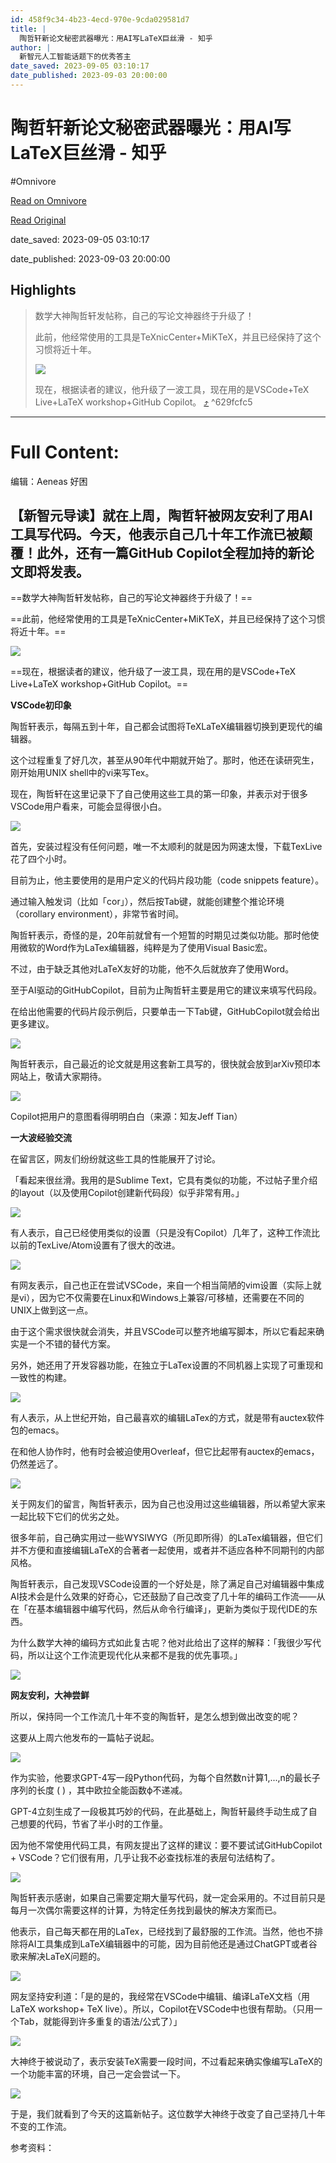 ```yaml
---
id: 458f9c34-4b23-4ecd-970e-9cda029581d7
title: |
  陶哲轩新论文秘密武器曝光：用AI写LaTeX巨丝滑 - 知乎
author: |
  新智元​人工智能话题下的优秀答主
date_saved: 2023-09-05 03:10:17
date_published: 2023-09-03 20:00:00
---
```


# 陶哲轩新论文秘密武器曝光：用AI写LaTeX巨丝滑 - 知乎
#Omnivore

[Read on Omnivore](https://omnivore.app/me/https-zhuanlan-zhihu-com-p-654196526-18a642d664e)

[Read Original](https://zhuanlan.zhihu.com/p/654196526)

date_saved: 2023-09-05 03:10:17

date_published: 2023-09-03 20:00:00

## Highlights

> 数学大神陶哲轩发帖称，自己的写论文神器终于升级了！
> 
> 此前，他经常使用的工具是TeXnicCenter+MiKTeX，并且已经保持了这个习惯将近十年。
> 
> ![](https://proxy-prod.omnivore-image-cache.app/1008x473,sShVsUsbR5XA_0TbkF5nKETMrvfyr7dniRJQi9FZ7OME/https://pic4.zhimg.com/v2-2de7f2d8b7f2b3bc63ecd402fead2ef7_b.jpg)
> 
> 现在，根据读者的建议，他升级了一波工具，现在用的是VSCode+TeX Live+LaTeX workshop+GitHub Copilot。 [⤴️](https://omnivore.app/me/https-zhuanlan-zhihu-com-p-654196526-18a642d664e#629fcfc5-4a10-49ce-bcec-850cf389c712)  ^629fcfc5


--- 

# Full Content: 

编辑：Aeneas 好困

## 【新智元导读】就在上周，陶哲轩被网友安利了用AI工具写代码。今天，他表示自己几十年工作流已被颠覆！此外，还有一篇GitHub Copilot全程加持的新论文即将发表。

==数学大神陶哲轩发帖称，自己的写论文神器终于升级了！==

==此前，他经常使用的工具是TeXnicCenter+MiKTeX，并且已经保持了这个习惯将近十年。==

![](https://proxy-prod.omnivore-image-cache.app/1008x473,sShVsUsbR5XA_0TbkF5nKETMrvfyr7dniRJQi9FZ7OME/https://pic4.zhimg.com/v2-2de7f2d8b7f2b3bc63ecd402fead2ef7_b.jpg)

==现在，根据读者的建议，他升级了一波工具，现在用的是VSCode+TeX Live+LaTeX workshop+GitHub Copilot。==

**VSCode初印象**

陶哲轩表示，每隔五到十年，自己都会试图将TeXLaTeX编辑器切换到更现代的编辑器。

这个过程重复了好几次，甚至从90年代中期就开始了。那时，他还在读研究生，刚开始用UNIX shell中的vi来写Tex。

现在，陶哲轩在这里记录下了自己使用这些工具的第一印象，并表示对于很多VSCode用户看来，可能会显得很小白。

![](https://proxy-prod.omnivore-image-cache.app/1080x720,sV7YMhFjrU1x68yA83VTh8f5PHErEVmVNRk2jwjf-NK4/https://pic1.zhimg.com/v2-3c97b68a655fe4147ed136b7e67f8e24_b.jpg)

首先，安装过程没有任何问题，唯一不太顺利的就是因为网速太慢，下载TexLive花了四个小时。

目前为止，他主要使用的是用户定义的代码片段功能（code snippets feature）。

通过输入触发词（比如「cor」），然后按Tab键，就能创建整个推论环境（corollary environment），非常节省时间。

陶哲轩表示，奇怪的是，20年前就曾有一个短暂的时期见过类似功能。那时他使用微软的Word作为LaTex编辑器，纯粹是为了使用Visual Basic宏。

不过，由于缺乏其他对LaTeX友好的功能，他不久后就放弃了使用Word。

至于AI驱动的GitHubCopilot，目前为止陶哲轩主要是用它的建议来填写代码段。

在给出他需要的代码片段示例后，只要单击一下Tab键，GitHubCopilot就会给出更多建议。

![](https://proxy-prod.omnivore-image-cache.app/1080x720,seCNPnb8nb-2PBYl2OiWwrOCDoaGHxGpKbo_jP5aBeXM/https://pic1.zhimg.com/v2-995f109016b6513634b0294da8f1d1c8_b.jpg)

陶哲轩表示，自己最近的论文就是用这套新工具写的，很快就会放到arXiv预印本网站上，敬请大家期待。

![](https://proxy-prod.omnivore-image-cache.app/720x530,s200envtKVd4_aWcAfC_Js-AM8qDk1RoFVrJlJqAWKlU/https://pic4.zhimg.com/v2-45acaaf5d13b3216f372042396b24943_b.jpg)

Copilot把用户的意图看得明明白白（来源：知友Jeff Tian）

**一大波经验交流**

在留言区，网友们纷纷就这些工具的性能展开了讨论。

「看起来很丝滑。我用的是Sublime Text，它具有类似的功能，不过帖子里介绍的layout（以及使用Copilot创建新代码段）似乎非常有用。」

![](https://proxy-prod.omnivore-image-cache.app/1011x272,stzVzfcJgl4p13cvLZA0GyeJib-3pf2CQaVxm4P_9wVw/https://pic2.zhimg.com/v2-b7da2b55943877306fede67c8049ee91_b.jpg)

有人表示，自己已经使用类似的设置（只是没有Copilot）几年了，这种工作流比以前的TexLive/Atom设置有了很大的改进。

![](https://proxy-prod.omnivore-image-cache.app/1009x297,sfTH_C4uY-KiFd20yBPoO_FCgNJjznZw20Ng4AKDTHbg/https://pic2.zhimg.com/v2-613d452f13c9e8dcf9223aefbc162685_b.jpg)

有网友表示，自己也正在尝试VSCode，来自一个相当简陋的vim设置（实际上就是vi），因为它不仅需要在Linux和Windows上兼容/可移植，还需要在不同的UNIX上做到这一点。

由于这个需求很快就会消失，并且VSCode可以整齐地编写脚本，所以它看起来确实是一个不错的替代方案。

另外，她还用了开发容器功能，在独立于LaTex设置的不同机器上实现了可重现和一致性的构建。

![](https://proxy-prod.omnivore-image-cache.app/985x505,siQRR1Hj639bf8Qs6WIQdopqB0kM6dIC70tS72LJsk8g/https://pic2.zhimg.com/v2-ceff0d91beb89d39e059d91cbea1b6dd_b.jpg)

有人表示，从上世纪开始，自己最喜欢的编辑LaTex的方式，就是带有auctex软件包的emacs。

在和他人协作时，他有时会被迫使用Overleaf，但它比起带有auctex的emacs，仍然差远了。

![](https://proxy-prod.omnivore-image-cache.app/1006x388,s9MAxUqgvbaXVVQvCgNVNpywKRerslso8IrHyVEfGaE0/https://pic4.zhimg.com/v2-598fbebe25a0d8ade5a7364f481530af_b.jpg)

关于网友们的留言，陶哲轩表示，因为自己也没用过这些编辑器，所以希望大家来一起比较下它们的优劣之处。

很多年前，自己确实用过一些WYSIWYG（所见即所得）的LaTex编辑器，但它们并不方便和直接编辑LaTeX的合著者一起使用，或者并不适应各种不同期刊的内部风格。

陶哲轩表示，自己发现VSCode设置的一个好处是，除了满足自己对编辑器中集成AI技术会是什么效果的好奇心，它还鼓励了自己改变了几十年的编码工作流——从在「在基本编辑器中编写代码，然后从命令行编译」，更新为类似于现代IDE的东西。

为什么数学大神的编码方式如此复古呢？他对此给出了这样的解释：「我很少写代码，所以让这个工作流更现代化从来都不是我的优先事项。」

![](https://proxy-prod.omnivore-image-cache.app/1001x604,sXVFhkCjuRTEkjzkOpceIFmY3XeGmOGYHlBJehuJtZSU/https://pic2.zhimg.com/v2-c100b55442770fadc0eb895ac90a2e65_b.jpg)

**网友安利，大神尝鲜**

所以，保持同一个工作流几十年不变的陶哲轩，是怎么想到做出改变的呢？

这要从上周六他发布的一篇帖子说起。

![](https://proxy-prod.omnivore-image-cache.app/1080x833,s7jsE4i9sJA4hm5S5L5z1pbYc4uHaOVbYvpxwXuV4dH0/https://pic2.zhimg.com/v2-ddd26c5fecc3a186f490cb8b53c567e1_b.jpg)

作为实验，他要求GPT-4写一段Python代码，为每个自然数n计算1,...,n的最长子序列的长度 ( ) ，其中欧拉全能函数ϕ不递减。

GPT-4立刻生成了一段极其巧妙的代码，在此基础上，陶哲轩最终手动生成了自己想要的代码，节省了半小时的工作量。

因为他不常使用代码工具，有网友提出了这样的建议：要不要试试GitHubCopilot + VSCode？它们很有用，几乎让我不必查找标准的表层句法结构了。

![](https://proxy-prod.omnivore-image-cache.app/1010x238,sSvnn-3R8BRBbI5AP8sXgnu_e9Gf9MGJ7O1NmOEqPSLc/https://pic2.zhimg.com/v2-5baeac948804aeef741e3685d1e29211_b.jpg)

陶哲轩表示感谢，如果自己需要定期大量写代码，就一定会采用的。不过目前只是每月一次偶尔需要这样的计算，为特定任务找到最快的解决方案而已。

他表示，自己每天都在用的LaTex，已经找到了最舒服的工作流。当然，他也不排除将AI工具集成到LaTeX编辑器中的可能，因为目前他还是通过ChatGPT或者谷歌来解决LaTeX问题的。

![](https://proxy-prod.omnivore-image-cache.app/1010x463,s-iQDT5Jpuug0cs5vdinvGtfLzpmJfFMoPxds1Yfro-g/https://pic1.zhimg.com/v2-915fb70e1f65aaf995fe96a100e4325c_b.jpg)

网友坚持安利道：「是的是的，我经常在VSCode中编辑、编译LaTeX文档（用LaTeX workshop+ TeX live）。所以，Copilot在VSCode中也很有帮助。（只用一个Tab，就能得到许多重复的语法/公式了）」

![](https://proxy-prod.omnivore-image-cache.app/1006x283,smN1SYXT_2h4-QWXMDH2j27bVoVjKT5EnK8ROfTGlqFs/https://pic3.zhimg.com/v2-7decfbbfdd45cd62827cdf722456016a_b.jpg)

大神终于被说动了，表示安装TeX需要一段时间，不过看起来确实像编写LaTeX的一个功能丰富的环境，自己一定会尝试一下。

![](https://proxy-prod.omnivore-image-cache.app/1014x267,sfgb5Lq6TupBBMSZJCT794SuRTq0t3a-PAFaueaVJPoM/https://pic4.zhimg.com/v2-a5a2643fa2bae751bfc14f5c2794af87_b.jpg)

于是，我们就看到了今天的这篇新帖子。这位数学大神终于改变了自己坚持几十年不变的工作流。

参考资料：
